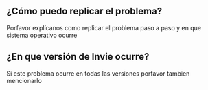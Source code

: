 ## ¿Cómo puedo replicar el problema?
Porfavor explícanos como replicar el problema paso a paso y en que sistema operativo ocurre
## ¿En que versión de Invie ocurre?
Si este problema ocurre en todas las versiones porfavor tambien mencionarlo
